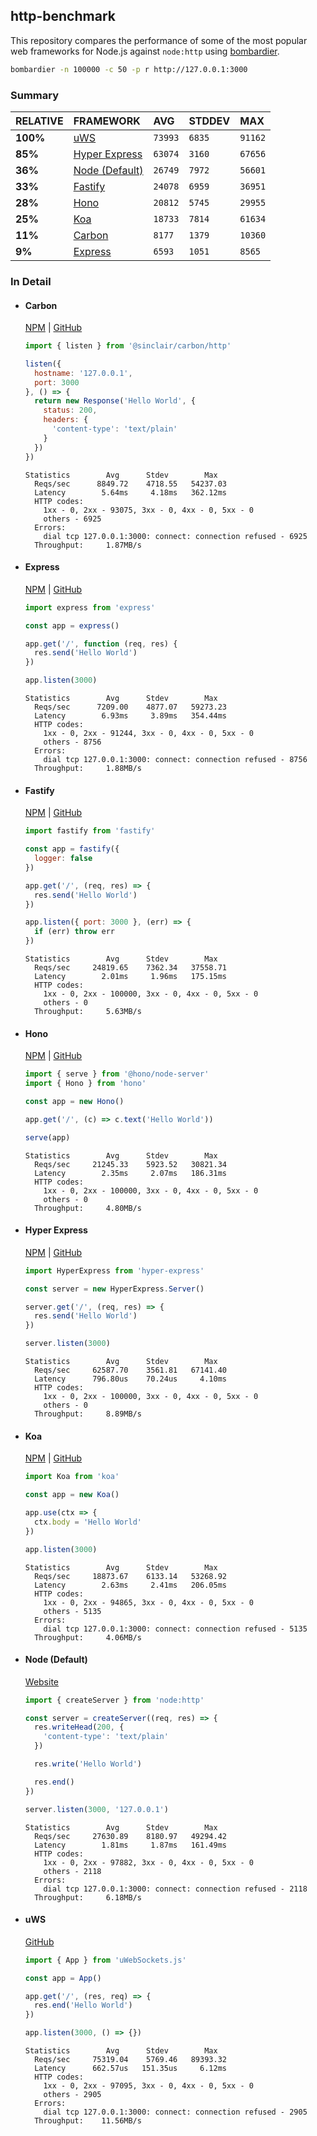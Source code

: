## http-benchmark

This repository compares the performance of some of the most popular web frameworks for Node.js against `node:http` using [bombardier](https://github.com/codesenberg/bombardier).

```bash
bombardier -n 100000 -c 50 -p r http://127.0.0.1:3000
```

### Summary

| RELATIVE | FRAMEWORK | AVG | STDDEV | MAX |
| :--- | :--- | :--- | :--- | :--- |
| **100%** | [uWS](#uws) | `73993` | `6835` | `91162` |
| **85%** | [Hyper Express](#hyper-express) | `63074` | `3160` | `67656` |
| **36%** | [Node (Default)](#node-default) | `26749` | `7972` | `56601` |
| **33%** | [Fastify](#fastify) | `24078` | `6959` | `36951` |
| **28%** | [Hono](#hono) | `20812` | `5745` | `29955` |
| **25%** | [Koa](#koa) | `18733` | `7814` | `61634` |
| **11%** | [Carbon](#carbon) | `8177` | `1379` | `10360` |
| **9%** | [Express](#express) | `6593` | `1051` | `8565` |


### In Detail

- #### Carbon
  [NPM](https://npmjs.com/@sinclair/carbon) | [GitHub](https://github.com/sinclairzx81/carbon)
  ```js
  import { listen } from '@sinclair/carbon/http'

  listen({
    hostname: '127.0.0.1',
    port: 3000
  }, () => {
    return new Response('Hello World', {
      status: 200,
      headers: {
        'content-type': 'text/plain'
      }
    })
  })
  ```

  ```
  Statistics        Avg      Stdev        Max
    Reqs/sec      8849.72    4718.55   54237.03
    Latency        5.64ms     4.18ms   362.12ms
    HTTP codes:
      1xx - 0, 2xx - 93075, 3xx - 0, 4xx - 0, 5xx - 0
      others - 6925
    Errors:
      dial tcp 127.0.0.1:3000: connect: connection refused - 6925
    Throughput:     1.87MB/s
  ```

- #### Express
  [NPM](https://npmjs.com/express) | [GitHub](https://github.com/expressjs/express)
  ```js
  import express from 'express'

  const app = express()

  app.get('/', function (req, res) {
    res.send('Hello World')
  })

  app.listen(3000)
  ```

  ```
  Statistics        Avg      Stdev        Max
    Reqs/sec      7209.00    4877.07   59273.23
    Latency        6.93ms     3.89ms   354.44ms
    HTTP codes:
      1xx - 0, 2xx - 91244, 3xx - 0, 4xx - 0, 5xx - 0
      others - 8756
    Errors:
      dial tcp 127.0.0.1:3000: connect: connection refused - 8756
    Throughput:     1.88MB/s
  ```

- #### Fastify
  [NPM](https://npmjs.com/fastify) | [GitHub](https://github.com/fastify/fastify)
  ```js
  import fastify from 'fastify'

  const app = fastify({
    logger: false
  })

  app.get('/', (req, res) => {
    res.send('Hello World')
  })

  app.listen({ port: 3000 }, (err) => {
    if (err) throw err
  })
  ```

  ```
  Statistics        Avg      Stdev        Max
    Reqs/sec     24819.65    7362.34   37558.71
    Latency        2.01ms     1.96ms   175.15ms
    HTTP codes:
      1xx - 0, 2xx - 100000, 3xx - 0, 4xx - 0, 5xx - 0
      others - 0
    Throughput:     5.63MB/s
  ```

- #### Hono
  [NPM](https://npmjs.com/hono) | [GitHub](https://github.com/honojs/hono)
  ```js
  import { serve } from '@hono/node-server'
  import { Hono } from 'hono'

  const app = new Hono()

  app.get('/', (c) => c.text('Hello World'))

  serve(app)
  ```

  ```
  Statistics        Avg      Stdev        Max
    Reqs/sec     21245.33    5923.52   30821.34
    Latency        2.35ms     2.07ms   186.31ms
    HTTP codes:
      1xx - 0, 2xx - 100000, 3xx - 0, 4xx - 0, 5xx - 0
      others - 0
    Throughput:     4.80MB/s
  ```

- #### Hyper Express
  [NPM](https://npmjs.com/hyper-express) | [GitHub](https://github.com/kartikk221/hyper-express)
  ```js
  import HyperExpress from 'hyper-express'

  const server = new HyperExpress.Server()

  server.get('/', (req, res) => {
    res.send('Hello World')
  })

  server.listen(3000)
  ```

  ```
  Statistics        Avg      Stdev        Max
    Reqs/sec     62587.70    3561.81   67141.40
    Latency      796.80us    70.24us     4.10ms
    HTTP codes:
      1xx - 0, 2xx - 100000, 3xx - 0, 4xx - 0, 5xx - 0
      others - 0
    Throughput:     8.89MB/s
  ```

- #### Koa
  [NPM](https://npmjs.com/koa) | [GitHub](https://github.com/koajs/koa)
  ```js
  import Koa from 'koa'

  const app = new Koa()

  app.use(ctx => {
    ctx.body = 'Hello World'
  })

  app.listen(3000)
  ```

  ```
  Statistics        Avg      Stdev        Max
    Reqs/sec     18873.67    6133.14   53268.92
    Latency        2.63ms     2.41ms   206.05ms
    HTTP codes:
      1xx - 0, 2xx - 94865, 3xx - 0, 4xx - 0, 5xx - 0
      others - 5135
    Errors:
      dial tcp 127.0.0.1:3000: connect: connection refused - 5135
    Throughput:     4.06MB/s
  ```

- #### Node (Default)
  [Website](https://nodejs.org/api/http.html)
  ```js
  import { createServer } from 'node:http'

  const server = createServer((req, res) => {
    res.writeHead(200, {
      'content-type': 'text/plain'
    })

    res.write('Hello World')

    res.end()
  })

  server.listen(3000, '127.0.0.1')
  ```

  ```
  Statistics        Avg      Stdev        Max
    Reqs/sec     27630.89    8180.97   49294.42
    Latency        1.81ms     1.87ms   161.49ms
    HTTP codes:
      1xx - 0, 2xx - 97882, 3xx - 0, 4xx - 0, 5xx - 0
      others - 2118
    Errors:
      dial tcp 127.0.0.1:3000: connect: connection refused - 2118
    Throughput:     6.18MB/s
  ```

- #### uWS
  [GitHub](https://github.com/uNetworking/uWebSockets.js)
  ```js
  import { App } from 'uWebSockets.js'

  const app = App()

  app.get('/', (res, req) => {
    res.end('Hello World')
  })

  app.listen(3000, () => {})
  ```

  ```
  Statistics        Avg      Stdev        Max
    Reqs/sec     75319.04    5769.46   89393.32
    Latency      662.57us   151.35us     6.12ms
    HTTP codes:
      1xx - 0, 2xx - 97095, 3xx - 0, 4xx - 0, 5xx - 0
      others - 2905
    Errors:
      dial tcp 127.0.0.1:3000: connect: connection refused - 2905
    Throughput:    11.56MB/s
  ```


